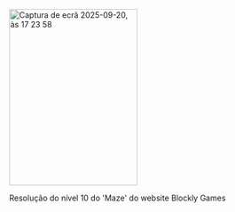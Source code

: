 <img width="231" height="318" alt="Captura de ecrã 2025-09-20, às 17 23 58" src="https://github.com/user-attachments/assets/ed33d92d-1edc-46a8-86c7-1e227cd8e758" />

Resolução do nível 10 do 'Maze' do website Blockly Games


